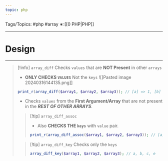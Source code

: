 ```yaml
---
topic: php
---
```



Tags/Topics: #php #array
∗:[[0 PHP|PHP]]

---
# Design

--- 
> [!info] `array_diff`
>  Checks `values` that are __NOT Present__ in other `arrays`
>  - __ONLY CHECKS `VALUES`__ Not the `keys`
>  ![[Pasted image 20240316144135.png]]
>  ```php
> print_r(array_diff($array1, $array2, $array3)); // [a] => 1, [b] => 2
>  ```
>  - Checks `values` from the __First Argument/Array__ that are not present in the ___REST OF OTHER ARRAYS___.
>> [!tip] `array_diff_assoc`
>> - Also __CHECKS THE `keys`__ with `value` pair.
>>
>> ```php
>> print_r(array_diff_assoc($array1, $array2, $array3)); // [a] => 1, [b] => 2, [c] => 3, [d] => 4, [e] => 5
>> ```
>> 
>
>> [!tip] `array_diff_key`
>>Checks only the `keys`
>>```php
>>array_diff_key($array1, $array2, $array3); // a, b, c, e
>>```


